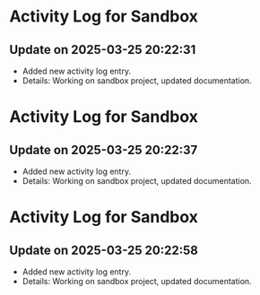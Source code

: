 # Activity Log for Sandbox

## Update on 2025-03-25 20:22:31
- Added new activity log entry.
- Details: Working on sandbox project, updated documentation.

# Activity Log for Sandbox

## Update on 2025-03-25 20:22:37
- Added new activity log entry.
- Details: Working on sandbox project, updated documentation.

# Activity Log for Sandbox

## Update on 2025-03-25 20:22:58
- Added new activity log entry.
- Details: Working on sandbox project, updated documentation.

